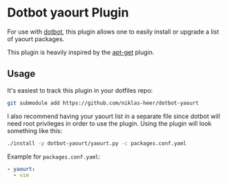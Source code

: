 # Dotbot yaourt Plugin

For use with [dotbot](https://github.com/anishathalye/dotbot),
this plugin allows one to easily install or upgrade a list of yaourt packages.

This plugin is heavily inspired by the [apt-get](https://github.com/rubenvereecken/dotbot-apt-get) plugin.

## Usage

It's easiest to track this plugin in your dotfiles repo:

```bash
git submodule add https://github.com/niklas-heer/dotbot-yaourt
```

I also recommend having your yaourt list in a separate file
since dotbot will need root privileges in order to use the plugin.
Using the plugin will look something like this:

```bash
./install -p dotbot-yaourt/yaourt.py -c packages.conf.yaml
```

Example for `packages.conf.yaml`:

```yaml
- yaourt:
  - vim
```
